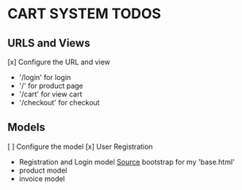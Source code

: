 # CART SYSTEM TODOS
## URLS and Views
[x] Configure the URL and view
- '/login' for login
- '/' for product page
- '/cart' for view cart
- '/checkout' for checkout
## Models
[ ] Configure the model
[x] User Registration
- Registration and Login model
[Source](https://www.ordinarycoders.com/blog/article/django-user-register-login-logout)
bootstrap for my 'base.html'
- product model
- invoice model
